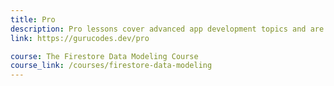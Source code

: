 ```yaml
---
title: Pro
description: Pro lessons cover advanced app development topics and are available exclusively to current members. 
link: https://gurucodes.dev/pro

course: The Firestore Data Modeling Course
course_link: /courses/firestore-data-modeling
---
```

